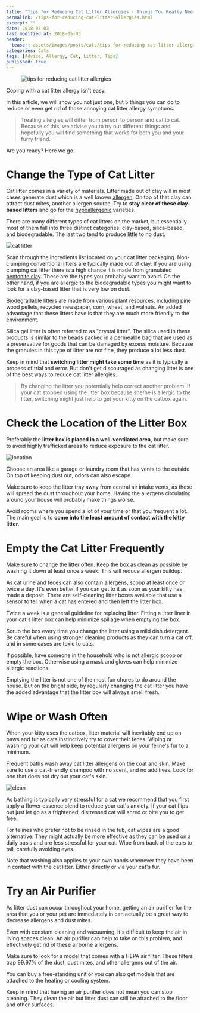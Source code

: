 ```yaml
---
title: "Tips for Reducing Cat Litter Allergies - Things You Really Need to Try"
permalink: /tips-for-reducing-cat-litter-allergies.html
excerpt: ""
date: 2018-05-03
last_modified_at: 2018-05-03
header:
  teaser: assets/images/posts/cats/tips-for-reducing-cat-litter-allergies-teaser.jpg
categories: Cats
tags: [Advice, Allergy, Cat, Litter, Tips]
published: true
---
```


<figure>
  <img src="{{ site.url }}/assets/images/posts/cats/tips-for-reducing-cat-litter-allergies.jpg" alt="tips for reducing cat litter allergies" class="title-banner">
</figure>

Coping with a cat litter allergy isn't easy.

In this article, we will show you not just one, but 5 things you can do to reduce or even get rid of those annoying cat litter allergy symptoms.

> Treating allergies will differ from person to person and cat to cat. Because of this, we advise you to try out different things and hopefully you will find something that works for both you and your furry friend.

Are you ready? Here we go.

# Change the Type of Cat Litter

Cat litter comes in a variety of materials. Litter made out of clay will in most cases generate dust which is a well known [allergen](https://en.wikipedia.org/wiki/Allergen). On top of that clay can attract dust mites, another allergen source. Try to **stay clear of these clay-based litters** and go for the [hypoallergenic](https://en.wikipedia.org/wiki/Hypoallergenic) varieties.

There are many different types of cat litters on the market, but essentially most of them fall into three distinct categories: clay-based, silica-based, and biodegradable. The last two tend to produce little to no dust. 

<img src="{{ site.url }}/assets/images/posts/cats/cat-litter.jpg" alt="cat litter" class="align-right">

Scan through the ingredients list located on your cat litter packaging. Non-clumping conventional litters are typically made out of clay. If you are using clumping cat litter there is a high chance it is made from granulated [bentonite clay](https://en.wikipedia.org/wiki/Bentonite). These are the types you probably want to avoid. On the other hand, if you are allergic to the biodegradable types you might want to look for a clay-based litter that is very low on dust.

[Biodegradable litters](https://en.wikipedia.org/wiki/Litter_box#Biodegradable_litter) are made from various plant resources, including pine wood pellets, recycled newspaper, corn, wheat, and walnuts. An added advantage that these litters have is that they are much more friendly to the environment.

Silica gel litter is often referred to as "crystal litter". The silica used in these products is similar to the beads packed in a permeable bag that are used as a preservative for goods that can be damaged by excess moisture. Because the granules in this type of litter are not fine, they produce a lot less dust.

Keep in mind that **switching litter might take some time** as it is typically a process of trial and error. But don't get discouraged as changing litter is one of the best ways to reduce cat litter allergies.

> By changing the litter you potentially help correct another problem. If your cat stopped using the litter box because she/he is allergic to the litter, switching might just help to get your kitty on the catbox again.

# Check the Location of the Litter Box

Preferably the **litter box is placed in a well-ventilated area**, but make sure to avoid highly trafficked areas to reduce exposure to the cat litter.

<img src="{{ site.url }}/assets/images/posts/other/location.jpg" alt="location" class="align-right">

Choose an area like a garage or laundry room that has vents to the outside. On top of keeping dust out, odors can also escape.

Make sure to keep the litter tray away from central air intake vents, as these will spread the dust throughout your home. Having the allergens circulating around your house will probably make things worse.

Avoid rooms where you spend a lot of your time or that you frequent a lot. The main goal is to **come into the least amount of contact with the kitty litter**.

# Empty the Cat Litter Frequently

Make sure to change the litter often. Keep the box as clean as possible by washing it down at least once a week. This will reduce allergen buildup.

As cat urine and feces can also contain allergens, scoop at least once or twice a day. It's even better if you can get to it as soon as your kitty has made a deposit. There are self-cleaning litter boxes available that use a sensor to tell when a cat has entered and then left the litter box.

Twice a week is a general guideline for replacing litter. Fitting a litter liner in your cat's litter box can help minimize spillage when emptying the box. 

Scrub the box every time you change the litter using a mild dish detergent. Be careful when using stronger cleaning products as they can turn a cat off, and in some cases are toxic to cats.

If possible, have someone in the household who is not allergic scoop or empty the box. Otherwise using a mask and gloves can help minimize allergic reactions.

Emptying the litter is not one of the most fun chores to do around the house. But on the bright side, by regularly changing the cat litter you have the added advantage that the litter box will always smell fresh.

# Wipe or Wash Often

When your kitty uses the catbox, litter material will inevitably end up on paws and fur as cats instinctively try to cover their feces. Wiping or washing your cat will help keep potential allergens on your feline's fur to a minimum.

Frequent baths wash away cat litter allergens on the coat and skin. Make sure to use a cat-friendly shampoo with no scent, and no additives. Look for one that does not dry out your cat's skin.

<img src="{{ site.url }}/assets/images/posts/other/clean.jpg" alt="clean" class="align-right">

As bathing is typically very stressful for a cat we recommend that you first apply a flower essence blend to reduce your cat's anxiety. If your cat flips out just let go as a frightened, distressed cat will shred or bite you to get free.

For felines who prefer not to be rinsed in the tub, cat wipes are a good alternative. They might actually be more effective as they can be used on a daily basis and are less stressful for your cat. Wipe from back of the ears to tail, carefully avoiding eyes.

Note that washing also applies to your own hands whenever they have been in contact with the cat litter. Either directly or via your cat's fur.

# Try an Air Purifier

As litter dust can occur throughout your home, getting an air purifier for the area that you or your pet are immediately in can actually be a great way to decrease allergens and dust mites.

Even with constant cleaning and vacuuming, it's difficult to keep the air in living spaces clean. An air purifier can help to take on this problem, and effectively get rid of these airborne allergens.

Make sure to look for a model that comes with a HEPA air filter. These filters trap 99.97% of the dust, dust mites, and other allergens out of the air.

You can buy a free-standing unit or you can also get models that are attached to the heating or cooling system.

Keep in mind that having an air purifier does not mean you can stop cleaning. They clean the air but litter dust can still be attached to the floor and other surfaces.






